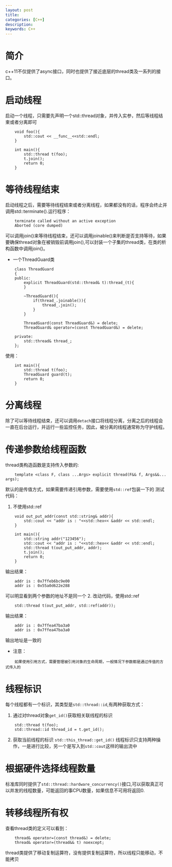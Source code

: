 ```yaml
---
layout: post
title: 
categories: [C++]
description: 
keywords: C++
---
```


# 简介
c++11不仅提供了async接口，同时也提供了接近底层的thread类及一系列的接口。

# 启动线程
启动一个线程，只需要先声明一个std::thread对象，并传入实参，然后等线程结束或者分离即可
```
    void foo(){
        std::cout << __func__<<std::endl;
    }

    int main(){
        std::thread t(foo);
        t.join();
        return 0;
    }
```
# 等待线程结束 
启动线程之后，需要等待线程结束或者分离线程，如果都没有的话，程序会终止并调用std::terminate().运行程序：
```
    terminate called without an active exception
    Aborted (core dumped)
```
可以调用join()来等待线程结束，还可以调用joinable()来判断是否支持等待，如果要确保thread对象在被销毁前调用join(),可以封装一个子集的thread类，在类的析构函数中调用join()。
* 一个ThreadGuard类
```
    class ThreadGuard
    {
    public:
        explicit ThreadGuard(std::thread& t):thread_(t){
        }

        ~ThreadGuard(){
            if(thread_.joinable()){
                thread_.join();
            }
        }

        ThreadGuard(const ThreadGuard&) = delete;
        ThreadGuard& operator=(const ThreadGuard&) = delete;

    private:
        std::thread& thread_;
    };
```
使用：
```
    int main(){
        std::thread t(foo);
        ThreadGuard guard(t);
        return 0;
    }
```  

# 分离线程  
除了可以等待线程结束，还可以调用`detach`接口将线程分离，分离之后的线程会一直在后台运行，并运行一些监控任务，因此，被分离的线程通常称为守护线程。

# 传递参数给线程函数
thread类构造函数是支持传入参数的:
```
    template <class F, class ...Args> explicit thread(F&& f, Args&&... args);
```
默认的是传值方式，如果需要传递引用参数，需要使用`std::ref`包装一下的
测试代码：
1. 不使用std::ref
```
    void out_put_addr(const std::string& addr){
        std::cout << "addr is : "<<std::hex<< &addr << std::endl;
    }

    int main(){
        std::string addr("123456");
        std::cout << "addr is : "<<std::hex<< &addr << std::endl;
        std::thread t(out_put_addr, addr);
        t.join();
        return 0;
    }
```
输出结果：
```
    addr is : 0x7ffeb6bc9e00
    addr is : 0x55a0d622e288
```
可以明显看到两个参数的地址不是同一个
2. 改动代码，使用std::ref
```
    std::thread t(out_put_addr, std::ref(addr));
```
输出结果：
```
    addr is : 0x7ffea47ba3a0
    addr is : 0x7ffea47ba3a0
```
输出地址是一致的  
* 注意：
```
    如果使用引用方式，需要管理被引用对象的生命周期，一般情况下参数都是通过传值的方式传入的
```

# 线程标识
每个线程都有一个标识，其类型是`std::thread::id`,有两种获取方式：
1. 通过对thread对象`get_id()`获取相关联线程的标识
```
    std::thread t(foo);
    std::thread::id thread_id = t.get_id();
```
2. 获取当前线程的标识
`std::this_thread::get_id()`
线程标识只支持两种操作，一是进行比较，另一个是写入到`std::cout`这样的输出流中
# 根据硬件选择线程数量
标准库同时提供了`std::thread::hardware_concurrency()`接口,可以获取真正可以并发的线程数量，可能返回的事CPU数量，如果信息不可用将返回0.
# 转移线程所有权
查看thread类的定义可以看到：
```
    thread& operator=(const thread&) = delete;
    thread& operator=(thread&& t) noexcept;
```
thread类提供了移动复制运算符，没有提供复制运算符，所以线程只能移动，不能拷贝


